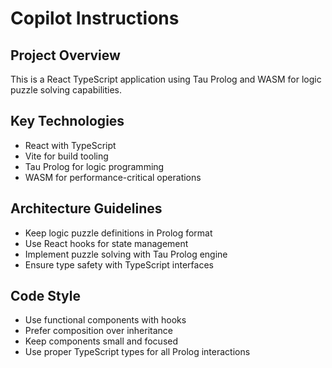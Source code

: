 # Copilot Instructions

<!-- Use this file to provide workspace-specific custom instructions to Copilot. For more details, visit https://code.visualstudio.com/docs/copilot/copilot-customization#_use-a-githubcopilotinstructionsmd-file -->

## Project Overview
This is a React TypeScript application using Tau Prolog and WASM for logic puzzle solving capabilities.

## Key Technologies
- React with TypeScript
- Vite for build tooling
- Tau Prolog for logic programming
- WASM for performance-critical operations

## Architecture Guidelines
- Keep logic puzzle definitions in Prolog format
- Use React hooks for state management
- Implement puzzle solving with Tau Prolog engine
- Ensure type safety with TypeScript interfaces

## Code Style
- Use functional components with hooks
- Prefer composition over inheritance
- Keep components small and focused
- Use proper TypeScript types for all Prolog interactions
